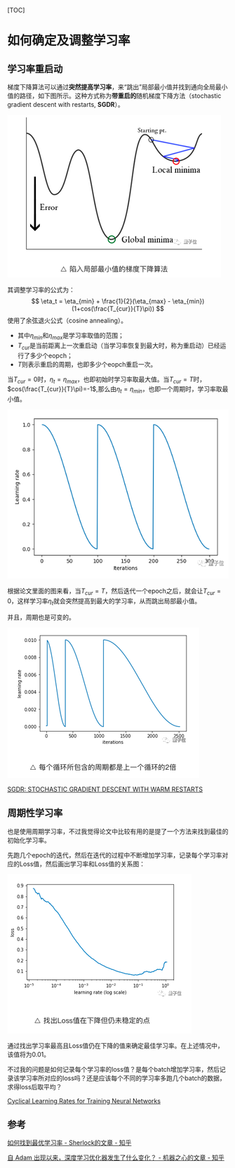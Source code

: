 [TOC]

# 如何确定及调整学习率







## 学习率重启动

梯度下降算法可以通过**突然提高学习率**，来“跳出”局部最小值并找到通向全局最小值的路径，如下图所示。这种方式称为**带重启的**随机梯度下降方法（stochastic gradient descent with restarts, **SGDR**）。

![image-20190710142045805](../../../assets/如何确定及调整学习率.assert/image-20190710142045805.png)



其调整学习率的公式为：
$$
\eta_t = \eta_{min} + \frac{1}{2}(\eta_{max} - \eta_{min})(1+cos(\frac{T_{cur}}{T}\pi))
$$
使用了余弦退火公式（cosine annealing）。

* 其中$\eta_{min}$和$\eta_{max}$是学习率取值的范围；
* $T_{cur}$是当前距离上一次重启动（当学习率恢复到最大时，称为重启动）已经运行了多少个eopch；
* $T$则表示重启的周期，也即多少个eopch重启一次。

当$T_{cur}=0$时，$\eta_t=\eta_{max}$，也即初始时学习率取最大值。当$T_{cur}=T$时，$cos(\frac{T_{cur}}{T}\pi)=-1$,那么由$\eta_t = \eta_{min}$，也即一个周期时，学习率取最小值。

![image-20190710141839003](../../../assets/如何确定及调整学习率.assert/image-20190710141839003.png)

根据论文里面的图来看，当$T_{cur}=T$，然后迭代一个epoch之后，就会让$T_{cur}=0$，这样学习率$\eta_t$就会突然提高到最大的学习率，从而跳出局部最小值。



并且，周期也是可变的。

![image-20190710141922471](../../../assets/如何确定及调整学习率.assert/image-20190710141922471.png)

[SGDR: STOCHASTIC GRADIENT DESCENT WITH WARM RESTARTS](http://xxx.itp.ac.cn/abs/1608.03983v5)

## 周期性学习率



也是使用周期学习率，不过我觉得论文中比较有用的是提了一个方法来找到最佳的初始化学习率。

先跑几个epoch的迭代，然后在迭代的过程中不断增加学习率，记录每个学习率对应的Loss值，然后画出学习率和Loss值的关系图：

![image-20190710142830394](../../../assets/如何确定及调整学习率.assert/image-20190710142830394.png)

通过找出学习率最高且Loss值仍在下降的值来确定最佳学习率。在上述情况中，该值将为0.01。



不过我的问题是如何记录每个学习率的loss值？是每个batch增加学习率，然后记录该学习率所对应的loss吗？还是应该每个不同的学习率多跑几个batch的数据，求得loss后取平均？

[Cyclical Learning Rates for Training Neural Networks](https://ieeexplore.ieee.org/abstract/document/7926641)

## 参考



[如何找到最优学习率 - Sherlock的文章 - 知乎](https://zhuanlan.zhihu.com/p/31424275)

[自 Adam 出现以来，深度学习优化器发生了什么变化？ - 机器之心的文章 - 知乎](https://zhuanlan.zhihu.com/p/52084949)

